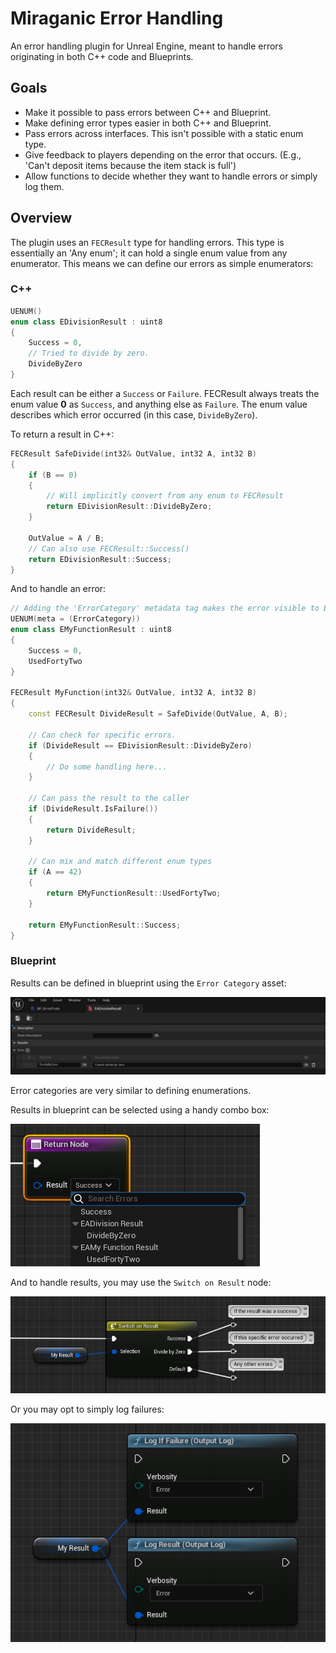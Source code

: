 # Miraganic Error Handling

An error handling plugin for Unreal Engine, meant to handle errors originating in both C++ code and Blueprints.

## Goals

- Make it possible to pass errors between C++ and Blueprint.
- Make defining error types easier in both C++ and Blueprint.
- Pass errors across interfaces. This isn't possible with a static enum type.
- Give feedback to players depending on the error that occurs. (E.g., 'Can't deposit items because the item stack is full')
- Allow functions to decide whether they want to handle errors or simply log them.

## Overview

The plugin uses an `FECResult` type for handling errors. This type is essentially an 'Any enum'; it can hold a single enum value from any enumerator. This means we can define our errors as simple enumerators:

### C++

```cpp
UENUM()
enum class EDivisionResult : uint8
{
    Success = 0,
    // Tried to divide by zero.
    DivideByZero
}
```

Each result can be either a `Success` or `Failure`. FECResult always treats the enum value **0** as `Success`, and anything else as `Failure`. The enum value describes which error occurred (in this case, `DivideByZero`).

To return a result in C++:

```cpp
FECResult SafeDivide(int32& OutValue, int32 A, int32 B)
{
    if (B == 0)
    {
        // Will implicitly convert from any enum to FECResult
        return EDivisionResult::DivideByZero;
    }

    OutValue = A / B;
    // Can also use FECResult::Success()
    return EDivisionResult::Success;
}
```

And to handle an error:

```cpp
// Adding the 'ErrorCategory' metadata tag makes the error visible to Blueprint. 
UENUM(meta = (ErrorCategory))
enum class EMyFunctionResult : uint8
{
    Success = 0,
    UsedFortyTwo
}

FECResult MyFunction(int32& OutValue, int32 A, int32 B)
{
    const FECResult DivideResult = SafeDivide(OutValue, A, B);
    
    // Can check for specific errors.
    if (DivideResult == EDivisionResult::DivideByZero)
    {
        // Do some handling here...
    }

    // Can pass the result to the caller
    if (DivideResult.IsFailure())
    {
        return DivideResult;
    }

    // Can mix and match different enum types
    if (A == 42)
    {
        return EMyFunctionResult::UsedFortyTwo;
    }

    return EMyFunctionResult::Success;
}
```

### Blueprint

Results can be defined in blueprint using the `Error Category` asset:

![](/docs/static/img/bp_error_category.png)

Error categories are very similar to defining enumerations.

Results in blueprint can be selected using a handy combo box:

![](/docs/static/img/bp_result_combobox.png)

And to handle results, you may use the `Switch on Result` node:

![](/docs/static/img/bp_result_switch.png)

Or you may opt to simply log failures:

![](/docs/static/img/bp_result_log.png)
